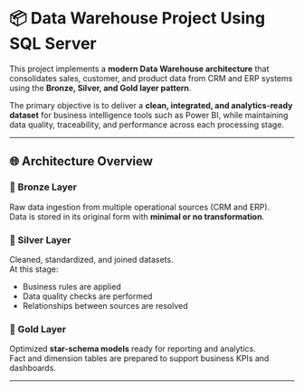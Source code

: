# 📦 Data Warehouse Project Using SQL Server

This project implements a **modern Data Warehouse architecture** that consolidates sales, customer, and product data from CRM and ERP systems using the **Bronze, Silver, and Gold layer pattern**.

The primary objective is to deliver a **clean, integrated, and analytics-ready dataset** for business intelligence tools such as Power BI, while maintaining data quality, traceability, and performance across each processing stage.

---

## 🌐 Architecture Overview

### 🥉 Bronze Layer
Raw data ingestion from multiple operational sources (CRM and ERP).  
Data is stored in its original form with **minimal or no transformation**.

### 🥈 Silver Layer
Cleaned, standardized, and joined datasets.  
At this stage:
- Business rules are applied  
- Data quality checks are performed  
- Relationships between sources are resolved

### 🥇 Gold Layer
Optimized **star-schema models** ready for reporting and analytics.  
Fact and dimension tables are prepared to support business KPIs and dashboards.

---

